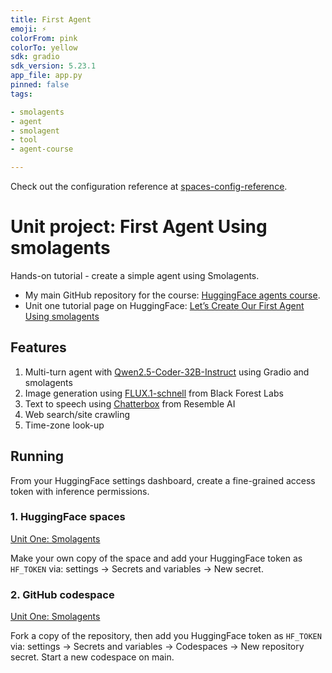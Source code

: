```yaml
---
title: First Agent
emoji: ⚡
colorFrom: pink
colorTo: yellow
sdk: gradio
sdk_version: 5.23.1
app_file: app.py
pinned: false
tags:

- smolagents
- agent
- smolagent
- tool
- agent-course

---
```


Check out the configuration reference at [spaces-config-reference](https://huggingface.co/docs/hub/spaces-config-reference).

# Unit project: First Agent Using smolagents

Hands-on tutorial - create a simple agent using Smolagents.

- My main GitHub repository for the course: [HuggingFace agents course](https://github.com/gperdrizet/hf-agents-course).
- Unit one tutorial page on HuggingFace: [Let’s Create Our First Agent Using smolagents](https://huggingface.co/learn/agents-course/unit1/tutorial)

## Features

1. Multi-turn agent with [Qwen2.5-Coder-32B-Instruct](https://huggingface.co/Qwen/Qwen2.5-Coder-32B-Instruct) using Gradio and smolagents
2. Image generation using [FLUX.1-schnell](https://huggingface.co/black-forest-labs/FLUX.1-schnell) from Black Forest Labs
3. Text to speech using [Chatterbox](https://huggingface.co/ResembleAI/chatterbox) from Resemble AI
4. Web search/site crawling
5. Time-zone look-up

## Running

From your HuggingFace settings dashboard, create a fine-grained access token with inference permissions.

### 1. HuggingFace spaces

[Unit One: Smolagents](https://huggingface.co/spaces/gperdrizet/unit-one-smolagents)

Make your own copy of the space and add your HuggingFace token as `HF_TOKEN` via: settings → Secrets and variables → New secret.

### 2. GitHub codespace

[Unit One: Smolagents](https://github.com/gperdrizet/unit-one-introduction/tree/main)

Fork a copy of the repository, then add you HuggingFace token as `HF_TOKEN` via: settings → Secrets and variables → Codespaces → New repository secret. Start a new codespace on main.
